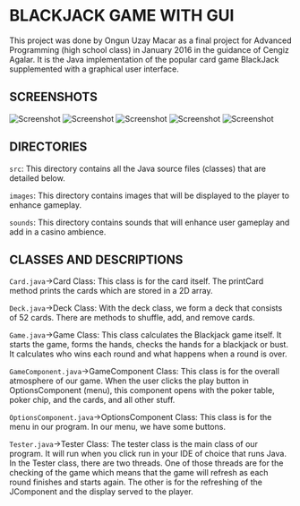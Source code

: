 # BLACKJACK GAME WITH GUI

This project was done by Ongun Uzay Macar as a final project for Advanced Programming (high school class) 
in January 2016 in the guidance of Cengiz Agalar. It is the Java implementation of the popular card game 
BlackJack supplemented with a graphical user interface.

## SCREENSHOTS
![Screenshot]()
![Screenshot](C:\Users\DELL\Pictures\Screenshots)
![Screenshot](screenshots/uninitializedgame.png)
![Screenshot](screenshots/gameexample1.png)
![Screenshot](screenshots/gameexample2.png)

## DIRECTORIES
```src```: This directory contains all the Java source files (classes) that are detailed below.  

```images```: This directory contains images that will be displayed to the player to enhance gameplay.

```sounds```: This directory contains sounds that will enhance user gameplay and add in a casino ambience.

## CLASSES AND DESCRIPTIONS
```Card.java```->Card Class: This class is for the card itself. The printCard method prints the cards which are stored in a 2D
array.

```Deck.java```->Deck Class: With the deck class, we form a deck that consists of 52 cards. There are methods to shuffle, add,
and remove cards.

```Game.java```->Game Class: This class calculates the Blackjack game itself. It starts the game, forms the hands, checks the
hands for a blackjack or bust. It calculates who wins each round and what happens when a round is over.

```GameComponent.java```->GameComponent Class: This class is for the overall atmosphere of our game. When the user clicks the
play button in OptionsComponent (menu), this component opens with the poker table, poker chip, and the cards, and all other stuff.

```OptionsComponent.java```->OptionsComponent Class: This class is for the menu in our program. In our menu, we have some
buttons.

```Tester.java```->Tester Class: The tester class is the main class of our program. It will run when you click run in your IDE
of choice that runs Java. In the Tester class, there are two threads. One of those threads are for the checking of the game
which means that the game will refresh as each round finishes and starts again. The other is for the
refreshing of the JComponent and the display served to the player.
